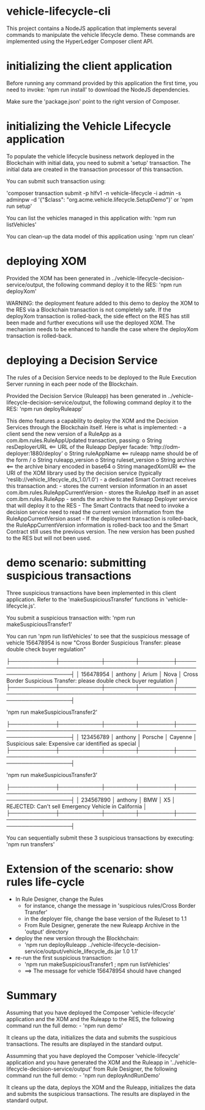 # vehicle-lifecycle-cli
This project contains a NodeJS application that implements several commands to manipulate the vehicle lifecycle demo. These commands are implemented using the HyperLedger Composer client API.

# initializing the client application

Before running any command provided by this application the first time, you need to invoke: 'npm run install' to download the NodeJS dependencies. 

Make sure the 'package.json' point to the right version of Composer. 

# initializing the Vehicle Lifecycle application

To populate the vehicle lifecycle business network deployed in the Blockchain with initial data, you need to submit a 'setup' transaction. The initial data are created in the transaction processor of this transaction.

You can submit such transaction using:

'composer transaction submit -p hlfv1 -n vehicle-lifecycle -i admin -s adminpw -d '{"$class": "org.acme.vehicle.lifecycle.SetupDemo"}'
or 
'npm run setup'

You can list the vehicles managed in this application with:
'npm run listVehicles'

You can clean-up the data model of this application using:
'npm run clean'

# deploying XOM

Provided the XOM has been generated in ../vehicle-lifecycle-decision-service/output, the following command deploy it to the RES:
'npm run deployXom'

WARNING: the deployment feature added to this demo to deploy the XOM to the RES via a Blockchain transaction is not completely safe. If the deployXom transaction is rolled-back, the side effect on the RES has still been made and further executions will use the deployed XOM. The mechanism needs to be enhanced to handle the case where the deployXom transaction is rolled-back. 

# deploying a Decision Service

The rules of a Decision Service needs to be deployed to the Rule Execution Server running in each peer node of the Blockchain. 

Provided the Decision Service (Ruleapp) has been generated in ../vehicle-lifecycle-decision-service/output, the following command deploy it to the RES:
'npm run deployRuleapp'

This demo features a capability to deploy the XOM and the Decision Services through the Blockchain itself. 
Here is what is implemented: 
    - a client send the new version of a RuleApp as a com.ibm.rules.RuleAppUpdated transaction, passing:
      o String resDeployerURL <== URL of the Ruleapp Deplyer facade: 'http://odm-deployer:1880/deploy'
      o String ruleAppName <== ruleapp name should be of the form <ruleapp>/<ruleset>
      o String ruleapp_version
      o String ruleset_version
      o String archive <== the archive binary encoded in base64
      o String managedXomURI <== the URI of the XOM library used by the decision service (typically 'reslib://vehicle_lifecycle_ds_1.0/1.0')
    - a dedicated Smart Contract receives this transaction and:
        - stores the current version information in an asset com.ibm.rules.RuleAppCurrentVersion
        - stores the RuleApp itself in an asset com.ibm.rules.RuleApp
        - sends the archive to the Ruleapp Deployer service that will deploy it to the RES
    - The Smart Contracts that need to invoke a decision service need to read the current version information from the RuleAppCurrentVersion asset
    - If the deployment transaction is rolled-back, the RuleAppCurrentVersion information is rolled-back too and the Smart Contract
      still uses the previous version. The new version has been pushed to the RES but will not been used. 

# demo scenario: submitting suspicious transactions

Three suspicious transactions have been implemented in this client application. Refer to the 'makeSuspiciousTransfer' functions in 'vehicle-lifecycle.js'.

You submit a suspicious transaction with:
'npm run makeSuspiciousTransfer1'

You can run 'npm run listVehicles' to see that the suspicious message of vehicle 156478954 is now "Cross Border Suspicious Transfer: please double check buyer regulation"

├────────────┼───────────┼────────┼─────────┼────────────────────────────────────────────────────────────────────────┤
│ 156478954  │ anthony   │ Arium  │ Nova    │ Cross Border Suspicious Transfer: please double check buyer regulation │
├────────────┼───────────┼────────┼─────────┼────────────────────────────────────────────────────────────────────────┤

'npm run makeSuspiciousTransfer2'

├────────────┼───────────┼────────┼─────────┼────────────────────────────────────────────────────────────────────────┤
│ 123456789  │ anthony   │ Porsche │ Cayenne │ Suspicious sale: Expensive car identified as special                   │
├────────────┼───────────┼────────┼─────────┼────────────────────────────────────────────────────────────────────────┤

'npm run makeSuspiciousTransfer3'

├────────────┼───────────┼────────┼─────────┼────────────────────────────────────────────────────────────────────────┤
│ 234567890  │ anthony   │ BMW    │ X5      │ REJECTED: Can't sell Emergency Vehicle in California                   │
├────────────┼───────────┼────────┼─────────┼────────────────────────────────────────────────────────────────────────┤

You can sequentially submit these 3 suspicious transactions by executing: 'npm run transfers'

# Extension of the scenario: show rules life-cycle

- In Rule Designer, change the Rules
    - for instance, change the message in 'suspicious rules/Cross Border Transfer'
    - in the deployer file, change the base version of the Ruleset to 1.1
    - From Rule Designer, generate the new Ruleapp Archive in the 'output' directory
- deploy the new version through the Blockhchain:
    - 'npm run deployRuleapp ../vehicle-lifecycle-decision-service/output/vehicle_lifecycle_ds.jar 1.0 1.1'
- re-run the first suspicious transaction: 
    - 'npm run makeSuspiciousTransfer1 ; npm run listVehicles'  
    - ==> The message for vehicle 156478954 should have changed

# Summary

Assuming that you have deployed the Composer 'vehicle-lifecycle' application and the XOM and the Ruleapp to the RES, the following command run the full demo:
    - 'npm run demo'

It cleans up the data, initializes the data and submits the suspicious transactions. The results are displayed in the standard output.  

Assumming that you have deployed the Composer 'vehicle-lifecycle' application and you have generated the XOM and the Ruleapp in
'../vehicle-lifecycle-decision-service/output' from Rule Designer, the following command run the full demo:
    - 'npm run deployAndRunDemo'

It cleans up the data, deploys the XOM and the Ruleapp, initializes the data and submits the suspicious transactions. The results are displayed in the standard output.  
    

